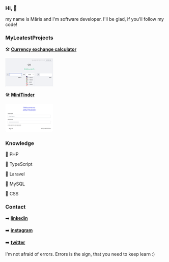 ### Hi, 👋

my name is Māris and I'm software developer. I'll be glad, if you'll follow my code!

### MyLeatestProjects


:hammer_and_wrench: [**Currency exchange calculator**](https://github.com/mrusins/Currency_exchange)

[![image calc](https://github.com/mrusins/Currency_exchange/blob/master/public/img/redme_s.png)](https://github.com/mrusins/Currency_exchange)

:hammer_and_wrench: [**MiniTinder**](https://github.com/mrusins/tinder)

[![image calc](https://github.com/mrusins/tinder/blob/master/public/screenshoots/tinder_s.png)](https://github.com/mrusins/tinder)

### Knowledge

:briefcase: PHP

:briefcase: TypeScript

:briefcase: Laravel

:briefcase: MySQL

:briefcase: CSS

### Contact


:arrow_right: [**linkedin**](https://linkedin.com/in/maris-rusins/)

:arrow_right: [**instagram**](https://instagram.com/mrusins/)

:arrow_right: [**twitter**](https://twitter.com/mrusins)



I'm not afraid of errors. Errors is the sign, that you need to keep learn :)

